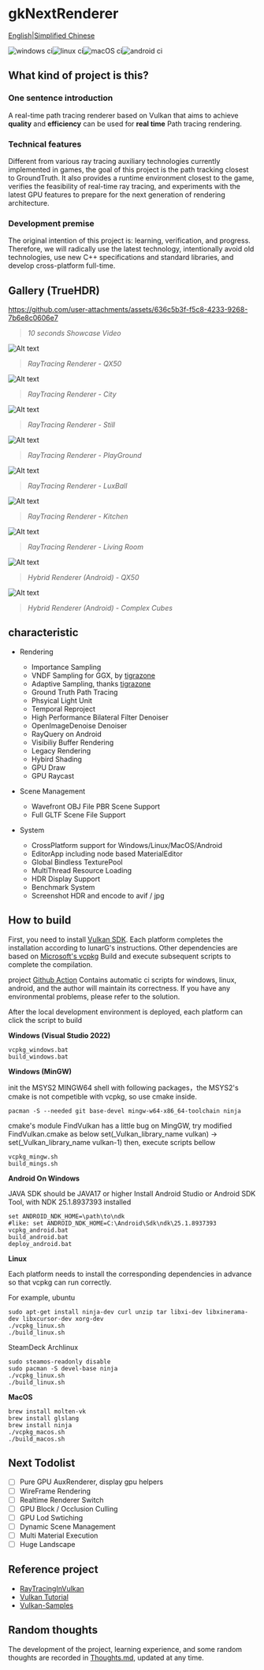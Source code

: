 # gkNextRenderer

[English](README.en.md)\|[Simplified Chinese](README.md)

![windows ci](https://github.com/gameknife/gkNextRenderer/actions/workflows/windows.yml/badge.svg)![linux ci](https://github.com/gameknife/gkNextRenderer/actions/workflows/linux.yml/badge.svg)![macOS ci](https://github.com/gameknife/gkNextRenderer/actions/workflows/macos.yml/badge.svg)![android ci](https://github.com/gameknife/gkNextRenderer/actions/workflows/android.yml/badge.svg)

## What kind of project is this?

### One sentence introduction

A real-time path tracing renderer based on Vulkan that aims to achieve **quality** and **efficiency** can be used for **real time** Path tracing rendering.

### Technical features

Different from various ray tracing auxiliary technologies currently implemented in games, the goal of this project is the path tracking closest to GroundTruth.
It also provides a runtime environment closest to the game, verifies the feasibility of real-time ray tracing, and experiments with the latest GPU features to prepare for the next generation of rendering architecture.

### Development premise

The original intention of this project is: learning, verification, and progress. Therefore, we will radically use the latest technology, intentionally avoid old technologies, use new C++ specifications and standard libraries, and develop cross-platform full-time.

## Gallery (TrueHDR)

<https://github.com/user-attachments/assets/636c5b3f-f5c8-4233-9268-7b6e8c0606e7>

> _10 seconds Showcase Video_

![Alt text](gallery/Qx50.avif?raw=true "Qx50")

> _RayTracing Renderer - QX50_

![Alt text](gallery/city.glb.avif?raw=true "City")

> _RayTracing Renderer - City_

![Alt text](gallery/Still.avif?raw=true "Still")

> _RayTracing Renderer - Still_

![Alt text](gallery/playground.glb.avif?raw=true "PlayGround")

> _RayTracing Renderer - PlayGround_

![Alt text](gallery/LuxBall.avif?raw=true "LuxBall")

> _RayTracing Renderer - LuxBall_

![Alt text](gallery/Kitchen.avif?raw=true "Kitchen")

> _RayTracing Renderer - Kitchen_

![Alt text](gallery/LivingRoom.avif?raw=true "Living Room")

> _RayTracing Renderer - Living Room_

![Alt text](gallery/Qx50_Android.avif?raw=true "Qx50Android")

> _Hybrid Renderer (Android) - QX50_

![Alt text](gallery/Complex_Android.avif?raw=true "ComplexAndroid")

> _Hybrid Renderer (Android) - Complex Cubes_

## characteristic

-   Rendering
    -   Importance Sampling
    -   VNDF Sampling for GGX, by [tigrazone](https://github.com/tigrazone)
    -   Adaptive Sampling, thanks [tigrazone](https://github.com/tigrazone)
    -   Ground Truth Path Tracing
    -   Phsyical Light Unit
    -   Temporal Reproject
    -   High Performance Bilateral Filter Denoiser
    -   OpenImageDenoise Denoiser
    -   RayQuery on Android
    -   Visibiliy Buffer Rendering
    -   Legacy Rendering
    -   Hybird Shading
    -   GPU Draw
    -   GPU Raycast

-   Scene Management
    -   Wavefront OBJ File PBR Scene Support
    -   Full GLTF Scene File Support

-   System
    -   CrossPlatform support for Windows/Linux/MacOS/Android
    -   EditorApp including node based MaterialEditor
    -   Global Bindless TexturePool
    -   MultiThread Resource Loading
    -   HDR Display Support
    -   Benchmark System
    -   Screenshot HDR and encode to avif / jpg

## How to build

First, you need to install [Vulkan SDK](https://vulkan.lunarg.com/sdk/home). Each platform completes the installation according to lunarG's instructions. Other dependencies are based on [Microsoft's vcpkg](https://github.com/Microsoft/vcpkg) Build and execute subsequent scripts to complete the compilation.

project [Github Action](.github/workflows) Contains automatic ci scripts for windows, linux, android, and the author will maintain its correctness. If you have any environmental problems, please refer to the solution.

After the local development environment is deployed, each platform can click the script to build

**Windows (Visual Studio 2022)**

    vcpkg_windows.bat
    build_windows.bat

**Windows (MinGW)**

init the MSYS2 MINGW64 shell with following packages，the MSYS2's cmake is not competible with vcpkg, so use cmake inside.

    pacman -S --needed git base-devel mingw-w64-x86_64-toolchain ninja

cmake's module FindVulkan has a little bug on MingGW, try modified FindVulkan.cmake as below
set(\_Vulkan_library_name vulkan) -> set(\_Vulkan_library_name vulkan-1)
then, execute scripts bellow

    vcpkg_mingw.sh
    build_mings.sh

**Android On Windows**

JAVA SDK should be JAVA17 or higher
Install Android Studio or Android SDK Tool, with NDK 25.1.8937393 installed

    set ANDROID_NDK_HOME=\path\to\ndk
    #like: set ANDROID_NDK_HOME=C:\Android\Sdk\ndk\25.1.8937393
    vcpkg_android.bat
    build_android.bat
    deploy_android.bat

**Linux**

Each platform needs to install the corresponding dependencies in advance so that vcpkg can run correctly.

For example, ubuntu

    sudo apt-get install ninja-dev curl unzip tar libxi-dev libxinerama-dev libxcursor-dev xorg-dev
    ./vcpkg_linux.sh
    ./build_linux.sh

SteamDeck Archlinux

    sudo steamos-readonly disable
    sudo pacman -S devel-base ninja
    ./vcpkg_linux.sh
    ./build_linux.sh

**MacOS**

    brew install molten-vk
    brew install glslang
    brew install ninja
    ./vcpkg_macos.sh
    ./build_macos.sh

## Next Todolist

-   [ ] Pure GPU AuxRenderer, display gpu helpers
-   [ ] WireFrame Rendering
-   [ ] Realtime Renderer Switch
-   [ ] GPU Block / Occlusion Culling
-   [ ] GPU Lod Swtiching
-   [ ] Dynamic Scene Management
-   [ ] Multi Material Execution
-   [ ] Huge Landscape

## Reference project

-   [RayTracingInVulkan](https://github.com/GPSnoopy/RayTracingInVulkan)
-   [Vulkan Tutorial](https://vulkan-tutorial.com/)
-   [Vulkan-Samples](https://github.com/KhronosGroup/Vulkan-Samples)

## Random thoughts

The development of the project, learning experience, and some random thoughts are recorded in [Thoughts.md](doc/Thoughts.md), updated at any time.
